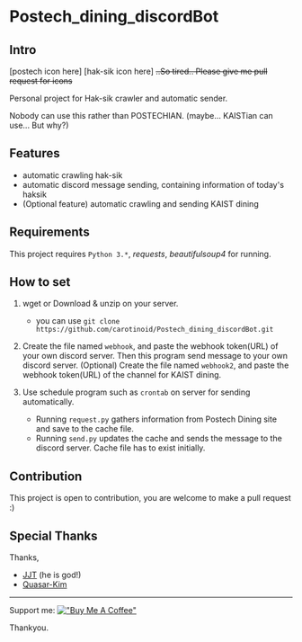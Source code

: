 # Postech_dining_discordBot

## Intro

[postech icon here] [hak-sik icon here]
~~..So tired.. Please give me pull request for icons~~

Personal project for Hak-sik crawler and automatic sender.

Nobody can use this rather than POSTECHIAN. (maybe... KAISTian can use... But why?)

## Features
- automatic crawling hak-sik
- automatic discord message sending, containing information of today's haksik
- (Optional feature) automatic crawling and sending KAIST dining

## Requirements

This project requires `Python 3.*`, *requests*, *beautifulsoup4* for running.

## How to set

1. wget or Download & unzip on your server.
    - you can use `git clone https://github.com/carotinoid/Postech_dining_discordBot.git`


2. Create the file named `webhook`, and paste the webhook token(URL) of your own discord server. Then this program send message to your own discord server.
(Optional) Create the file named `webhook2`, and paste the webhook token(URL) of the channel for KAIST dining.

3. Use schedule program such as `crontab` on server for sending automatically.
    - Running `request.py` gathers information from Postech Dining site and save to the cache file.
    - Running `send.py` updates the cache and sends the message to the discord server. Cache file has to exist initially.

## Contribution
This project is open to contribution, you are welcome to make a pull request :)

## Special Thanks
Thanks,
- [JJT](https://github.com/Powering111) (he is god!)
- [Quasar-Kim](https://github.com/Quasar-Kim)

---

Support me: [!["Buy Me A Coffee"](https://www.buymeacoffee.com/assets/img/custom_images/orange_img.png)](https://www.buymeacoffee.com/carotinoid)

Thankyou.
